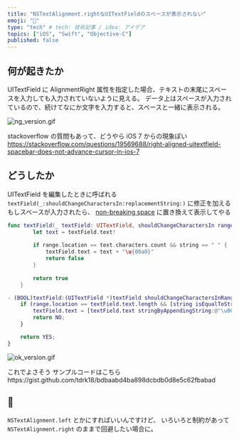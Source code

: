 ```yaml
---
title: "NSTextAlignment.rightなUITextFieldのスペースが表示されない"
emoji: "📝"
type: "tech" # tech: 技術記事 / idea: アイデア
topics: ["iOS", "Swift", "Objective-C"]
published: false
---
```


## 何が起きたか
UITextField に AlignmentRight 属性を指定した場合、テキストの末尾にスペースを入力しても入力されていないように見える。
データ上はスペースが入力されているので、続けてなにか文字を入力すると、スペースと一緒に表示される。


![ng_version.gif](https://qiita-image-store.s3.amazonaws.com/0/77522/92b74055-3d4b-391d-210b-93766c0d5a55.gif)


stackoverflow の質問もあって、どうやら iOS 7 からの現象ぽい
https://stackoverflow.com/questions/19569688/right-aligned-uitextfield-spacebar-does-not-advance-cursor-in-ios-7

## どうしたか

UITextField を編集したときに呼ばれる  `textField(_:shouldChangeCharactersIn:replacementString:)` に修正を加える
もしスペースが入力されたら、 [non-breaking space](https://en.wikipedia.org/wiki/Non-breaking_space) に置き換えて表示してやる

```ViewController.swift
func textField(_ textField: UITextField, shouldChangeCharactersIn range: NSRange, replacementString string: String) -> Bool {
        let text = textField.text!
        
        if range.location == text.characters.count && string == " " {
            textField.text = text + "\u{00a0}"
            return false
        }
        
        return true
    }
```

```ViewController.m
- (BOOL)textField:(UITextField *)textField shouldChangeCharactersInRange:(NSRange)range replacementString:(NSString *)string {
    if (range.location == textField.text.length && [string isEqualToString:@" "]) {
        textField.text = [textField.text stringByAppendingString:@"\u00a0"];
        return NO;
    }

    return YES;
}
```

![ok_version.gif](https://qiita-image-store.s3.amazonaws.com/0/77522/48453292-bf9e-6290-03ae-6f42f19b0932.gif)


これでよさそう
サンプルコードはこちらhttps://gist.github.com/tdrk18/bdbaabd4ba898dcbdb0d8e5c62fbabad

## 🐢
`NSTextAlignment.left` とかにすればいいんですけど、 いろいろと制約があって `NSTextAlignment.right` のままで回避したい場合に。
